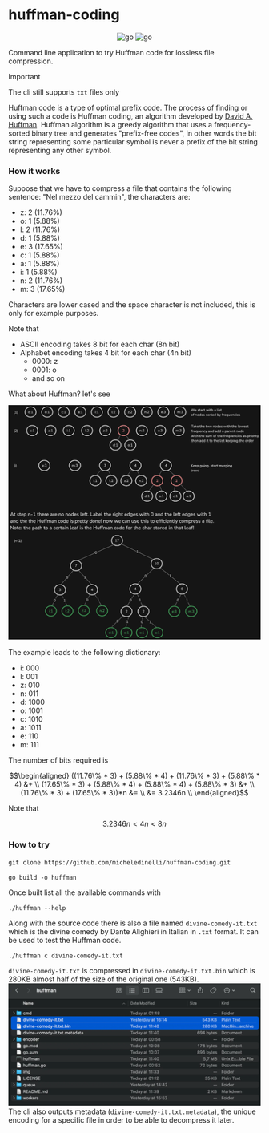 # huffman-coding

<div align="center">

![go](https://img.shields.io/badge/Go-00ADD8.svg?style=plain&logo=Go&logoColor=white)
![go](https://img.shields.io/github/go-mod/go-version/micheledinelli/huffman-coding?style=flat)

</div>

Command line application to try Huffman code for lossless file compression.

> [!IMPORTANT]
> The cli still supports `txt` files only

Huffman code is a type of optimal prefix code.
The process of finding or using such a code is Huffman coding, an algorithm developed by [David A. Huffman](https://en.wikipedia.org/wiki/David_A._Huffman).
Huffman algorithm is a greedy algorithm that uses a frequency-sorted binary tree and generates "prefix-free codes", in other words the bit string representing some particular symbol is never a prefix of the bit string representing any other symbol.

### How it works

Suppose that we have to compress a file that contains the following
sentence: "Nel mezzo del cammin", the characters are:

- z: 2 (11.76%)
- o: 1 (5.88%)
- l: 2 (11.76%)
- d: 1 (5.88%)
- e: 3 (17.65%)
- c: 1 (5.88%)
- a: 1 (5.88%)
- i: 1 (5.88%)
- n: 2 (11.76%)
- m: 3 (17.65%)

Characters are lower cased and the space character is not included, this is only for example purposes.

Note that

- ASCII encoding takes 8 bit for each char (8n bit)
- Alphabet encoding takes 4 bit for each char (4n bit)
  - 0000: z
  - 0001: o
  - and so on

What about Huffman? let's see

<div align="center">

![huffman](img/huffman-dark.webp)

</div>

The example leads to the following dictionary:

- i: 000
- l: 001
- z: 010
- n: 011
- d: 1000
- o: 1001
- c: 1010
- a: 1011
- e: 110
- m: 111

The number of bits required is

```math
\begin{aligned}
 ((11.76\% *  3) + (5.88\% * 4) + (11.76\% * 3) + (5.88\% * 4) &+ \\
 (17.65\% * 3) + (5.88\% * 4) + (5.88\% * 4) + (5.88\% * 3) &+ \\
(11.76\% * 3) + (17.65\% * 3))*n &= \\
   &= 3.2346n \\
\end{aligned}
```

Note that

$$3.2346n < 4n < 8n$$

### How to try

```console
git clone https://github.com/micheledinelli/huffman-coding.git
```

```console
go build -o huffman
```

Once built list all the available commands with

```console
./huffman --help
```

Along with the source code there is also a file named `divine-comedy-it.txt` which is the divine comedy by Dante Alighieri in Italian in `.txt` format. It can be used to test the Huffman code.

```console
./huffman c divine-comedy-it.txt
```

`divine-comedy-it.txt` is compressed in `divine-comedy-it.txt.bin` which is 280KB almost half of the size of the original one (543KB).
![results](img/results.webp)
The cli also outputs metadata (`divine-comedy-it.txt.metadata`), the unique encoding for a specific file in order to be able to decompress it later.
